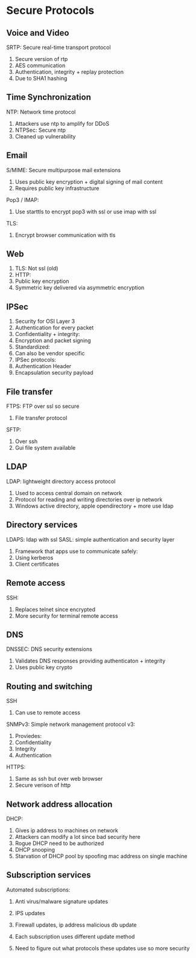 # Secure Protocols

## Voice and Video

SRTP: Secure real-time transport protocol
1. Secure version of rtp
1. AES communication
1. Authentication, integrity + replay protection
 1. Due to SHA1 hashing

## Time Synchronization

NTP: Network time protocol
1. Attackers use ntp to amplify for DDoS
1. NTPSec: Secure ntp
 1. Cleaned up vulnerability

## Email

S/MIME: Secure multipurpose mail extensions
1. Uses public key encryption + digital signing of mail content
1. Requires public key infrastructure

Pop3 / IMAP:
1. Use starttls to encrypt pop3 with ssl or use imap with ssl

TLS:
1. Encrypt browser communication with tls

## Web

1. TLS: Not ssl (old)
1. HTTP:
 1. Public key encryption
 1. Symmetric key delivered via asymmetric encryption

## IPSec

1. Security for OSI Layer 3
 1. Authentication for every packet
1. Confidentiality + integrity:
 1. Encryption and packet signing
1. Standardized:
 1. Can also be vendor specific
1. IPSec protocols:
 1. Authentication Header
 1. Encapsulation security payload

## File transfer

FTPS: FTP over ssl so secure
1. File transfer protocol

SFTP:
1. Over ssh
1. Gui file system available

## LDAP

LDAP: lightweight directory access protocol
1. Used to access central domain on network
1. Protocol for reading and writing directories over ip network
1. Windows active directory, apple opendirectory + more use ldap

## Directory services

LDAPS: ldap with ssl
SASL: simple authentication and security layer
1. Framework that apps use to communicate safely:
 1. Using kerberos
 1. Client certificates

## Remote access

SSH:
1. Replaces telnet since encrypted
1. More security for terminal remote access

## DNS

DNSSEC: DNS security extensions
1. Validates DNS responses providing authenticaton + integrity
1. Uses public key crypto

## Routing and switching

SSH
1. Can use to remote access

SNMPv3: Simple network management protocol v3:
1. Proviedes:
 1. Confidentiality
 1. Integrity
 1. Authentication

HTTPS:
1. Same as ssh but over web browser
1. Secure verison of http

## Network address allocation

DHCP:
1. Gives ip address to machines on network
1. Attackers can modify a lot since bad security here
1. Rogue DHCP need to be authorized
1. DHCP snooping
1. Starvation of DHCP pool by spoofing mac address on single machine

## Subscription services

Automated subscriptions:
1. Anti virus/malware signature updates
1. IPS updates
1. Firewall updates, ip address malicious db update

1. Each subscription uses different update method
1. Need to figure out what protocols these updates use so more security
